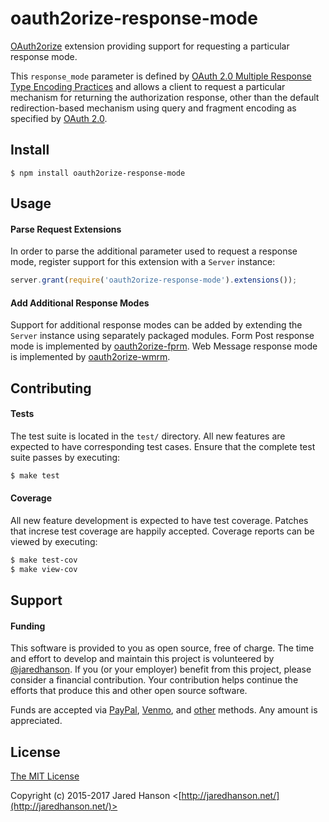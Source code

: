 # oauth2orize-response-mode

[OAuth2orize](https://github.com/jaredhanson/oauth2orize) extension providing
support for requesting a particular response mode.

This `response_mode` parameter is defined by [OAuth 2.0 Multiple Response Type Encoding Practices](http://openid.net/specs/oauth-v2-multiple-response-types-1_0.html)
and allows a client to request a particular mechanism for returning the
authorization response, other than the default redirection-based mechanism
using query and fragment encoding as specified by [OAuth 2.0](https://tools.ietf.org/html/rfc6749).

## Install

    $ npm install oauth2orize-response-mode

## Usage

#### Parse Request Extensions

In order to parse the additional parameter used to request a response mode,
register support for this extension with a `Server` instance:

```js
server.grant(require('oauth2orize-response-mode').extensions());
```

#### Add Additional Response Modes

Support for additional response modes can be added by extending the `Server`
instance using separately packaged modules.  Form Post response mode is
implemented by [oauth2orize-fprm](https://github.com/jaredhanson/oauth2orize-fprm).
Web Message response mode is implemented by [oauth2orize-wmrm](https://github.com/jaredhanson/oauth2orize-wmrm).

## Contributing

#### Tests

The test suite is located in the `test/` directory.  All new features are
expected to have corresponding test cases.  Ensure that the complete test suite
passes by executing:

```bash
$ make test
```

#### Coverage

All new feature development is expected to have test coverage.  Patches that
increse test coverage are happily accepted.  Coverage reports can be viewed by
executing:

```bash
$ make test-cov
$ make view-cov
```

## Support

#### Funding

This software is provided to you as open source, free of charge.  The time and
effort to develop and maintain this project is volunteered by [@jaredhanson](https://github.com/jaredhanson).
If you (or your employer) benefit from this project, please consider a financial
contribution.  Your contribution helps continue the efforts that produce this
and other open source software.

Funds are accepted via [PayPal](https://paypal.me/jaredhanson), [Venmo](https://venmo.com/jaredhanson),
and [other](http://jaredhanson.net/pay) methods.  Any amount is appreciated.

## License

[The MIT License](http://opensource.org/licenses/MIT)

Copyright (c) 2015-2017 Jared Hanson <[http://jaredhanson.net/](http://jaredhanson.net/)>
